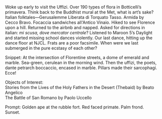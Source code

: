 Woke up early to visit the Uffizi. Over 190 types of flora in Botticelli’s primavera. Think back to the Buddhist mural at the Met, what is art’s sake? Italian folktales—Gerusalemme Liberata di Torquato Tasso. Armida by Cecco Bravo. Focaccia sandwiches all'Antico Vinaio. Hiked to see Florence upon a hill. Returned to the airbnb and napped. Asked for directions in italian: *mi scusa, dove mercator centrale*? Listened to Maroon 5’s Daylight and started missing school dances violently. Our last dance, hitting up the dance floor at NJCL. Frats are a poor facsimile. When were we last submerged in the pure ecstasy of each other?

Snippet: At the intersection of Florentine streets, a dome of emerald and marble. Sea-green, cerulean in the morning wind. Then the uffizi, the poets, dante petrarch boccaccio, encased in marble. Pillars made their sarcophagi. Ecce\!

Objects of Interest:  
Stories from the Lives of the Holy Fathers in the Desert (Thebaid) by Beato Angelico  
The Battle of San Romano by Paolo Uccello

Prompt: Golden ape at the rubble fort. Red faced primate. Palm frond. Sunset.
